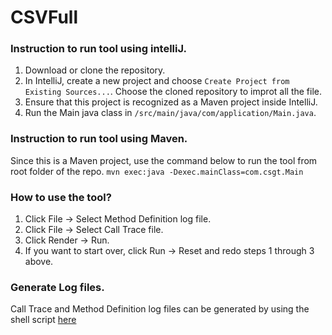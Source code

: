 # CSVFull

### Instruction to run tool using intelliJ.
1. Download or clone the repository.
2. In IntelliJ, create a new project and choose `Create Project from Existing Sources...`. Choose the cloned repository to improt all the file.
3. Ensure that this project is recognized as a Maven project inside IntelliJ.
6. Run the Main java class in `/src/main/java/com/application/Main.java`.

### Instruction to run tool using Maven.
Since this is a Maven project, use the command below to run the tool from root folder of the repo.
`mvn exec:java -Dexec.mainClass=com.csgt.Main`


### How to use the tool?
1. Click File -> Select Method Definition log file.
2. Click File -> Select Call Trace file.
3. Click Render -> Run.
4. If you want to start over, click Run -> Reset and redo steps 1 through 3 above.

### Generate Log files.
Call Trace and Method Definition log files can be generated by using the shell script [here](https://github.com/omersalar/LogWeaver)
